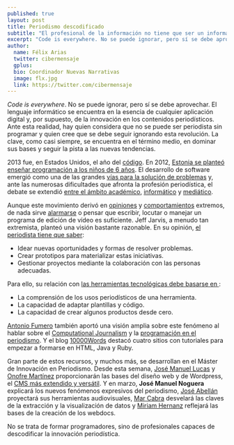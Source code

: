```yaml
---
published: true
layout: post
title: Periodismo descodificado
subtitle: "El profesional de la información no tiene que ser un informático, pero sí debe conocer las herramientas y sus posibilidades expresivas"
excerpt: "Code is everywhere. No se puede ignorar, pero sí se debe aprovechar. El lenguaje informático se encuentra en la esencia de cualquier aplicación digital y, por supuesto, de la innovación en los contenidos periodísticos. Ante esta realidad, hay quien considera que no se puede ser periodista sin programar y quien cree que se debe seguir ignorando esta revolución. La clave, como casi siempre, se encuentra en el término medio, en dominar sus bases y seguir la pista a las nuevas tendencias."
author:
  name: Félix Arias
  twitter: cibermensaje
  gplus:  
  bio: Coordinador Nuevas Narrativas
  image: flx.jpg
  link: https://twitter.com/cibermensaje
---
```

_Code is everywhere_. No se puede ignorar, pero sí se debe aprovechar. El lenguaje informático se encuentra en la esencia de cualquier aplicación digital y, por supuesto, de la innovación en los contenidos periodísticos. Ante esta realidad, hay quien considera que no se puede ser periodista sin programar y quien cree que se debe seguir ignorando esta revolución. La clave, como casi siempre, se encuentra en el término medio, en dominar sus bases y seguir la pista a las nuevas tendencias.

2013 fue, en Estados Unidos, el año del [código](http://www.codeyear.com/). En 2012, [Estonia se planteó enseñar programación a los niños de 6 años](http://gigaom.com/2012/09/05/estonias-plan-to-get-6-year-olds-coding-is-a-stroke-of-genius/). El desarrollo de software emergió como una de las grandes [vías para la solución de problemas](http://blog.bignerdranch.com/1631-dont-not-learn-how-to-code/) y, ante las numerosas dificultades que afronta la profesión periodística, el debate se extendió [entre el ámbito académico](http://cacm.acm.org/magazines/2011/10/131400-computational-journalism/fulltext#), [informático](http://www.poynter.org/latest-news/mediawire/174132/software-developer-revives-debate-about-whether-journalists-should-learn-to-code/) y [mediático](http://www.mediabistro.com/10000words/debate-journalists-code_b23853).

Aunque este movimiento derivó en [opiniones](https://techcrunch.com/2016/05/10/please-dont-learn-to-code/) y [comportamientos](http://radar.oreilly.com/2012/05/judge-alsup-codes.html) extremos, de nada sirve [alarmarse](http://www.theatlantic.com/education/archive/2013/10/should-journalism-schools-require-reporters-to-learn-code-no/280711/ ) o pensar que escribir, locutar o manejar un programa de edición de vídeo es suficiente. Jeff Jarvis, a menudo tan extremista, planteó una visión bastante razonable. En su opinión, [el periodista tiene que saber](http://buzzmachine.com/2012/06/17/disrupting-journalism-education/):


* Idear nuevas oportunidades y formas de resolver problemas.
* Crear prototipos para materializar estas iniciativas.
* Gestionar proyectos mediante la colaboración con las personas adecuadas.

Para ello, su relación con [las herramientas tecnológicas debe basarse en ](http://www.niemanlab.org/2012/09/jeff-jarvis-heres-a-blueprint-for-radical-innovation-in-journalism-education/):


* La comprensión de los usos periodísticos de una herramienta.
* La capacidad de adaptar plantillas y código.
* La capacidad de crear algunos productos desde cero.


[Antonio Fumero](https://twitter.com/amfumero) también aportó una visión amplia sobre este fenómeno al hablar sobre el [Computational Journalism](http://www.periodismociudadano.com/2011/10/03/computational-journalism-%C2%BFperiodismo-o-informatica/) y la [programación en el periodismo](http://www.periodismociudadano.com/2013/03/04/periodista-y-desarrollador-escribes-o-programas/). Y el blog [10000Words](http://www.mediabistro.com/10000words/4-free-diy-coding-tutorials-for-the-online-journalist_b17374) destacó cuatro sitios con tutoriales para empezar a formarse en HTML, Java y Ruby.

Gran parte de estos recursos, y muchos más, se desarrollan en el Máster de Innovación en Periodismo. Desde esta semana, [José Manuel Lucas](https://twitter.com/jmlweb) y [Onofre Martínez](http://universite.umh.es/profesores/fichaprofesor.asp?NP=124077) proporcionarán las bases del diseño web y de Wordpress, el [CMS más extendido y versátil](http://mip.umh.es/blog/2014/01/27/wordpress-blog/). Y en marzo, **José Manuel Noguera** explicará los nuevos fenómenos expresivos del periodismo, [José Abellán](https://twitter.com/JoseAbellan) proyectará sus herramientas audiovisuales, [Mar Cabra](https://twitter.com/@cabralens) desvelará las claves de la extracción y la visualización de datos y [Miriam Hernanz](https://twitter.com/miriamhernanz) reflejará las bases de la creación de los webdocs.

No se trata de formar programadores, sino de profesionales capaces de descodificar la innovación periodística.